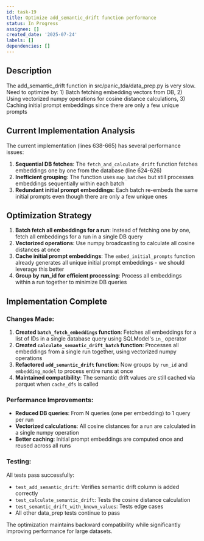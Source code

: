 ```yaml
---
id: task-19
title: Optimize add_semantic_drift function performance
status: In Progress
assignee: []
created_date: '2025-07-24'
labels: []
dependencies: []
---
```


## Description

The add_semantic_drift function in src/panic_tda/data_prep.py is very slow. Need to optimize by: 1) Batch fetching embedding vectors from DB, 2) Using vectorized numpy operations for cosine distance calculations, 3) Caching initial prompt embeddings since there are only a few unique prompts

## Current Implementation Analysis

The current implementation (lines 638-665) has several performance issues:

1. **Sequential DB fetches**: The `fetch_and_calculate_drift` function fetches embeddings one by one from the database (line 624-626)
2. **Inefficient grouping**: The function uses `map_batches` but still processes embeddings sequentially within each batch
3. **Redundant initial prompt embeddings**: Each batch re-embeds the same initial prompts even though there are only a few unique ones

## Optimization Strategy

1. **Batch fetch all embeddings for a run**: Instead of fetching one by one, fetch all embeddings for a run in a single DB query
2. **Vectorized operations**: Use numpy broadcasting to calculate all cosine distances at once
3. **Cache initial prompt embeddings**: The `embed_initial_prompts` function already generates all unique initial prompt embeddings - we should leverage this better
4. **Group by run_id for efficient processing**: Process all embeddings within a run together to minimize DB queries

## Implementation Complete

### Changes Made:

1. **Created `batch_fetch_embeddings` function**: Fetches all embeddings for a list of IDs in a single database query using SQLModel's `in_` operator
2. **Created `calculate_semantic_drift_batch` function**: Processes all embeddings from a single run together, using vectorized numpy operations
3. **Refactored `add_semantic_drift` function**: Now groups by `run_id` and `embedding_model` to process entire runs at once
4. **Maintained compatibility**: The semantic drift values are still cached via parquet when `cache_dfs` is called

### Performance Improvements:

- **Reduced DB queries**: From N queries (one per embedding) to 1 query per run
- **Vectorized calculations**: All cosine distances for a run are calculated in a single numpy operation
- **Better caching**: Initial prompt embeddings are computed once and reused across all runs

### Testing:

All tests pass successfully:
- `test_add_semantic_drift`: Verifies semantic drift column is added correctly
- `test_calculate_semantic_drift`: Tests the cosine distance calculation
- `test_semantic_drift_with_known_values`: Tests edge cases
- All other data_prep tests continue to pass

The optimization maintains backward compatibility while significantly improving performance for large datasets.
